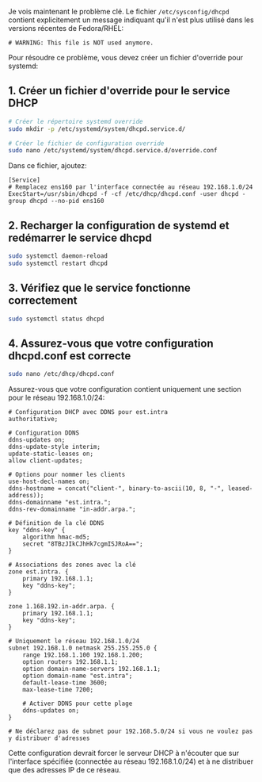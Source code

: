 Je vois maintenant le problème clé. Le fichier `/etc/sysconfig/dhcpd` contient explicitement un message indiquant qu'il n'est plus utilisé dans les versions récentes de Fedora/RHEL:

```
# WARNING: This file is NOT used anymore.
```

Pour résoudre ce problème, vous devez créer un fichier d'override pour systemd:

## 1. Créer un fichier d'override pour le service DHCP

```bash
# Créer le répertoire systemd override
sudo mkdir -p /etc/systemd/system/dhcpd.service.d/

# Créer le fichier de configuration override
sudo nano /etc/systemd/system/dhcpd.service.d/override.conf
```

Dans ce fichier, ajoutez:
```
[Service]
# Remplacez ens160 par l'interface connectée au réseau 192.168.1.0/24
ExecStart=/usr/sbin/dhcpd -f -cf /etc/dhcp/dhcpd.conf -user dhcpd -group dhcpd --no-pid ens160
```

## 2. Recharger la configuration de systemd et redémarrer le service dhcpd

```bash
sudo systemctl daemon-reload
sudo systemctl restart dhcpd
```

## 3. Vérifiez que le service fonctionne correctement

```bash
sudo systemctl status dhcpd
```

## 4. Assurez-vous que votre configuration dhcpd.conf est correcte

```bash
sudo nano /etc/dhcp/dhcpd.conf
```

Assurez-vous que votre configuration contient uniquement une section pour le réseau 192.168.1.0/24:

```
# Configuration DHCP avec DDNS pour est.intra
authoritative;

# Configuration DDNS
ddns-updates on;
ddns-update-style interim;
update-static-leases on;
allow client-updates;

# Options pour nommer les clients
use-host-decl-names on;
ddns-hostname = concat("client-", binary-to-ascii(10, 8, "-", leased-address));
ddns-domainname "est.intra.";
ddns-rev-domainname "in-addr.arpa.";

# Définition de la clé DDNS
key "ddns-key" {
    algorithm hmac-md5;
    secret "8TBzJIkCJhHk7cgmISJRoA==";
}

# Associations des zones avec la clé
zone est.intra. {
    primary 192.168.1.1;
    key "ddns-key";
}

zone 1.168.192.in-addr.arpa. {
    primary 192.168.1.1;
    key "ddns-key";
}

# Uniquement le réseau 192.168.1.0/24
subnet 192.168.1.0 netmask 255.255.255.0 {
    range 192.168.1.100 192.168.1.200;
    option routers 192.168.1.1;
    option domain-name-servers 192.168.1.1;
    option domain-name "est.intra";
    default-lease-time 3600;
    max-lease-time 7200;
    
    # Activer DDNS pour cette plage
    ddns-updates on;
}

# Ne déclarez pas de subnet pour 192.168.5.0/24 si vous ne voulez pas y distribuer d'adresses
```

Cette configuration devrait forcer le serveur DHCP à n'écouter que sur l'interface spécifiée (connectée au réseau 192.168.1.0/24) et à ne distribuer que des adresses IP de ce réseau.
